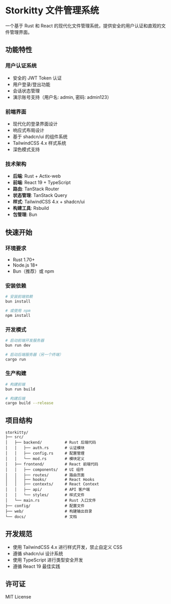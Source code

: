# Storkitty 文件管理系统

一个基于 Rust 和 React 的现代化文件管理系统，提供安全的用户认证和直观的文件管理界面。

## 功能特性

### 用户认证系统
- 安全的 JWT Token 认证
- 用户登录/登出功能
- 会话状态管理
- 演示账号支持（用户名: admin, 密码: admin123）

### 前端界面
- 现代化的登录界面设计
- 响应式布局设计
- 基于 shadcn/ui 的组件系统
- TailwindCSS 4.x 样式系统
- 深色模式支持

### 技术架构
- **后端**: Rust + Actix-web
- **前端**: React 19 + TypeScript
- **路由**: TanStack Router
- **状态管理**: TanStack Query
- **样式**: TailwindCSS 4.x + shadcn/ui
- **构建工具**: Rsbuild
- **包管理**: Bun

## 快速开始

### 环境要求
- Rust 1.70+
- Node.js 18+
- Bun（推荐）或 npm

### 安装依赖
```bash
# 安装前端依赖
bun install

# 或使用 npm
npm install
```

### 开发模式
```bash
# 启动前端开发服务器
bun run dev

# 启动后端服务器（另一个终端）
cargo run
```

### 生产构建
```bash
# 构建前端
bun run build

# 构建后端
cargo build --release
```

## 项目结构

```
storkitty/
├── src/
│   ├── backend/          # Rust 后端代码
│   │   ├── auth.rs       # 认证模块
│   │   ├── config.rs     # 配置管理
│   │   └── mod.rs        # 模块定义
│   ├── frontend/         # React 前端代码
│   │   ├── components/   # UI 组件
│   │   ├── routes/       # 路由页面
│   │   ├── hooks/        # React Hooks
│   │   ├── contexts/     # React Context
│   │   ├── api/          # API 客户端
│   │   └── styles/       # 样式文件
│   └── main.rs           # Rust 入口文件
├── config/               # 配置文件
├── web/                  # 构建输出目录
└── docs/                 # 文档
```

## 开发规范

- 使用 TailwindCSS 4.x 进行样式开发，禁止自定义 CSS
- 遵循 shadcn/ui 设计系统
- 使用 TypeScript 进行类型安全开发
- 遵循 React 19 最佳实践

## 许可证

MIT License